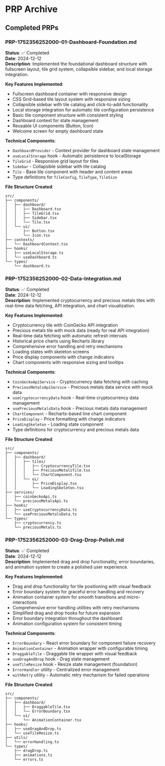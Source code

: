 # PRP Archive

## Completed PRPs

### PRP-1752356252000-01-Dashboard-Foundation.md

**Status**: ✅ Completed  
**Date**: 2024-12-12  
**Description**: Implemented the foundational dashboard structure with fullscreen layout, tile grid system, collapsible sidebar, and local storage integration.

**Key Features Implemented**:

- Fullscreen dashboard container with responsive design
- CSS Grid-based tile layout system with responsive sizing
- Collapsible sidebar with tile catalog and click-to-add functionality
- Local storage integration for automatic tile configuration persistence
- Basic tile component structure with consistent styling
- Dashboard context for state management
- Reusable UI components (Button, Icon)
- Welcome screen for empty dashboard state

**Technical Components**:

- `DashboardProvider` - Context provider for dashboard state management
- `useLocalStorage` hook - Automatic persistence to localStorage
- `TileGrid` - Responsive grid layout for tiles
- `Sidebar` - Collapsible sidebar with tile catalog
- `Tile` - Base tile component with header and content areas
- Type definitions for `TileConfig`, `TileType`, `TileSize`

**File Structure Created**:

```
src/
├── components/
│   ├── dashboard/
│   │   ├── Dashboard.tsx
│   │   ├── TileGrid.tsx
│   │   ├── Sidebar.tsx
│   │   └── Tile.tsx
│   └── ui/
│       ├── Button.tsx
│       └── Icon.tsx
├── contexts/
│   └── DashboardContext.tsx
├── hooks/
│   ├── useLocalStorage.ts
│   └── useDashboard.ts
└── types/
    └── dashboard.ts
```

### PRP-1752356252000-02-Data-Integration.md

**Status**: ✅ Completed  
**Date**: 2024-12-12  
**Description**: Implemented cryptocurrency and precious metals tiles with real-time data fetching, API integration, and chart visualization.

**Key Features Implemented**:

- Cryptocurrency tile with CoinGecko API integration
- Precious metals tile with mock data (ready for real API integration)
- Real-time data fetching with automatic refresh intervals
- Historical price charts using Recharts library
- Comprehensive error handling and retry mechanisms
- Loading states with skeleton screens
- Price display components with change indicators
- Chart components with responsive sizing and tooltips

**Technical Components**:

- `CoinGeckoApiService` - Cryptocurrency data fetching with caching
- `PreciousMetalsApiService` - Precious metals data service with mock data
- `useCryptocurrencyData` hook - Real-time cryptocurrency data management
- `usePreciousMetalsData` hook - Precious metals data management
- `ChartComponent` - Recharts-based line chart component
- `PriceDisplay` - Price formatting with change indicators
- `LoadingSkeleton` - Loading state component
- Type definitions for cryptocurrency and precious metals data

**File Structure Created**:

```
src/
├── components/
│   ├── dashboard/
│   │   ├── tiles/
│   │   │   ├── CryptocurrencyTile.tsx
│   │   │   ├── PreciousMetalsTile.tsx
│   │   │   └── ChartComponent.tsx
│   │   └── ui/
│   │       ├── PriceDisplay.tsx
│   │       └── LoadingSkeleton.tsx
├── services/
│   ├── coinGeckoApi.ts
│   └── preciousMetalsApi.ts
├── hooks/
│   ├── useCryptocurrencyData.ts
│   └── usePreciousMetalsData.ts
└── types/
    ├── cryptocurrency.ts
    └── preciousMetals.ts
```

### PRP-1752356252000-03-Drag-Drop-Polish.md

**Status**: ✅ Completed  
**Date**: 2024-12-12  
**Description**: Implemented drag and drop functionality, error boundaries, and animation system to create a polished user experience.

**Key Features Implemented**:

- Drag and drop functionality for tile positioning with visual feedback
- Error boundary system for graceful error handling and recovery
- Animation container system for smooth transitions and micro-interactions
- Comprehensive error handling utilities with retry mechanisms
- Simplified drag and drop hooks for future expansion
- Error boundary integration throughout the dashboard
- Animation configuration system for consistent timing

**Technical Components**:

- `ErrorBoundary` - React error boundary for component failure recovery
- `AnimationContainer` - Animation wrapper with configurable timing
- `DraggableTile` - Draggable tile wrapper with visual feedback
- `useDragAndDrop` hook - Drag state management
- `useTileResize` hook - Resize state management (foundation)
- `ErrorHandler` utility - Centralized error management
- `withRetry` utility - Automatic retry mechanism for failed operations

**File Structure Created**:

```
src/
├── components/
│   ├── dashboard/
│   │   ├── DraggableTile.tsx
│   │   └── ErrorBoundary.tsx
│   └── ui/
│       └── AnimationContainer.tsx
├── hooks/
│   ├── useDragAndDrop.ts
│   └── useTileResize.ts
├── utils/
│   └── errorHandling.ts
└── types/
    ├── dragDrop.ts
    ├── animations.ts
    └── errors.ts
```
